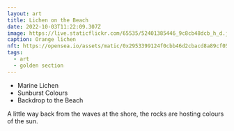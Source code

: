 ```yaml
---
layout: art
title: Lichen on the Beach
date: 2022-10-03T11:22:09.307Z
image: https://live.staticflickr.com/65535/52401385446_9c8cb48dcb_h_d.jpg
caption: Orange lichen
nft: https://opensea.io/assets/matic/0x2953399124f0cbb46d2cbacd8a89cf0599974963/48162648330355413914028108631647327469322174667090404439099707912904085864449/
tags:
  - art
  - golden section
---
```

* Marine Lichen
* Sunburst Colours
* Backdrop to the Beach

A little way back from the waves at the shore, the rocks are hosting colours of the sun. 